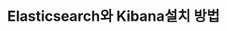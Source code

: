 ---
layout: post
title: "Elasticsearch와 Kibana설치 방법"
excerpt: "Elasticsearch랑 kibana를 설치해보자"
categories: [etc]
comments: true
---